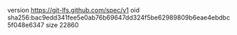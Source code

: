 version https://git-lfs.github.com/spec/v1
oid sha256:bac9edd341fee5e0ab76b69647dd324f5be62989809b6eae4ebdbc5f048e6347
size 22860
